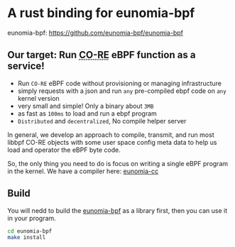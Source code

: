 # A rust binding for eunomia-bpf

eunomia-bpf: https://github.com/eunomia-bpf/eunomia-bpf


## Our target: Run <abbr title="Compile Once - Run Everywhere">CO-RE</abbr> eBPF function as a service!

- Run `CO-RE` eBPF code without provisioning or managing infrastructure
- simply requests with a json and run `any` pre-compiled ebpf code on `any` kernel version
- very small and simple! Only a binary about `3MB`
- as fast as `100ms` to load and run a ebpf program
- `Distributed` and `decentralized`, No compile helper server

In general, we develop an approach to compile, transmit, and run most libbpf CO-RE objects with some user space config meta data to help us load and operator the eBPF byte code.

So, the only thing you need to do is focus on writing a single eBPF program in the kernel. We have a compiler here: [eunomia-cc](../eunomia-cc)


## Build

You will nedd to build the [eunomia-bpf](https://github.com/eunomia-bpf/eunomia-bpf) as a library first, then you can use it in your program.

```sh
cd eunomia-bpf
make install
```

